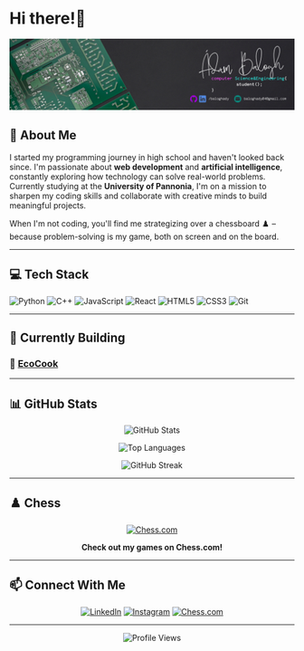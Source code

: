 # Hi there!👋

![Banner](./banner.png)

## 🚀 About Me

I started my programming journey in high school and haven't looked back since. I'm passionate about **web development** and **artificial intelligence**, constantly exploring how technology can solve real-world problems. Currently studying at the **University of Pannonia**, I'm on a mission to sharpen my coding skills and collaborate with creative minds to build meaningful projects.

When I'm not coding, you'll find me strategizing over a chessboard ♟️ – because problem-solving is my game, both on screen and on the board.

---

## 💻 Tech Stack

![Python](https://img.shields.io/badge/Python-3776AB?style=for-the-badge&logo=python&logoColor=white)
![C++](https://img.shields.io/badge/C++-00599C?style=for-the-badge&logo=cplusplus&logoColor=white)
![JavaScript](https://img.shields.io/badge/JavaScript-F7DF1E?style=for-the-badge&logo=javascript&logoColor=black)
![React](https://img.shields.io/badge/React-61DAFB?style=for-the-badge&logo=react&logoColor=black)
![HTML5](https://img.shields.io/badge/HTML5-E34F26?style=for-the-badge&logo=html5&logoColor=white)
![CSS3](https://img.shields.io/badge/CSS3-1572B6?style=for-the-badge&logo=css3&logoColor=white)
![Git](https://img.shields.io/badge/Git-F05032?style=for-the-badge&logo=git&logoColor=white)

---

## 🌱 Currently Building

### 🍳 [**EcoCook**](https://github.com/baloghady/ecocook)

---

## 📊 GitHub Stats

<div align="center">
  
![GitHub Stats](https://github-readme-stats.vercel.app/api?username=baloghady&show_icons=true&theme=tokyonight&hide_border=true&count_private=true)

![Top Languages](https://github-readme-stats.vercel.app/api/top-langs/?username=baloghady&layout=compact&theme=tokyonight&hide_border=true)

![GitHub Streak](https://github-readme-streak-stats.herokuapp.com/?user=baloghady&theme=tokyonight&hide_border=true)

</div>

---

## ♟️ Chess

<div align="center">

[![Chess.com](https://img.shields.io/badge/Chess.com-baloghady-success?style=for-the-badge&logo=chess&logoColor=white)](https://www.chess.com/member/baloghady)

**Check out my games on Chess.com!**

</div>

---

## 📫 Connect With Me

<div align="center">

[![LinkedIn](https://img.shields.io/badge/LinkedIn-0A66C2?style=for-the-badge&logo=linkedin&logoColor=white)](https://linkedin.com/in/baloghady)
[![Instagram](https://img.shields.io/badge/Instagram-E4405F?style=for-the-badge&logo=instagram&logoColor=white)](https://instagram.com/baloghady)
[![Chess.com](https://img.shields.io/badge/Chess.com-7FA650?style=for-the-badge&logo=chess.com&logoColor=white)](https://www.chess.com/member/baloghady)

</div>

---

<div align="center">

![Profile Views](https://komarev.com/ghpvc/?username=baloghady&color=blueviolet&style=flat-square)

</div>
